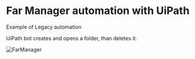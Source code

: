 # Far Manager automation with UiPath

Example of Legacy automation

UiPath bot creates and opens a folder, than deletes it.

![FarManager](https://user-images.githubusercontent.com/52131494/129396925-07610396-08b2-4f96-95cf-95c72a705994.gif)




 
